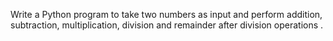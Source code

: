 Write a Python program to take two numbers as input and perform addition, subtraction, multiplication, division and remainder after division operations .

